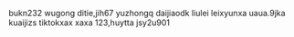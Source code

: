 <!---
shaoyi7161/shaoyi7161 is a ✨ special ✨ repository because its `README.md` (this file) appears on your GitHub profile.
You can click the Preview link to take a look at your changes.
--->
bukn232
wugong
ditie,jih67
yuzhongq
daijiaodk
liulei
leixyunxa
uaua.9jka
kuaijizs
tiktokxax
xaxa
123,huytta
jsy2u901
